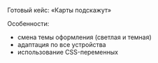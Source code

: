 <p>Готовый кейс: «Карты подскажут»</p>
<p>Особенности:</p>
<ul>
  <li>смена темы оформления (светлая и темная)</li>
  <li>адаптация по все устройства</li>
  <li>использование CSS-переменных</li>
</ul>
